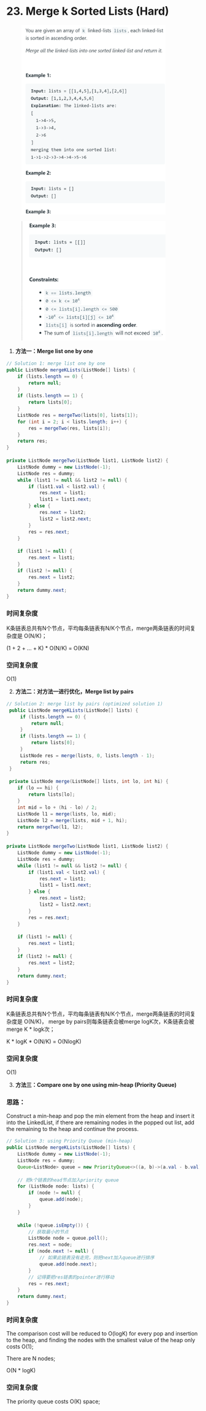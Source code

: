 # 23. Merge k Sorted Lists (Hard)

<figure><img src="../../../.gitbook/assets/image (113).png" alt="" width="375"><figcaption></figcaption></figure>

<figure><img src="../../../.gitbook/assets/image (83).png" alt="" width="375"><figcaption></figcaption></figure>

1. **方法一：Merge list one by one**

```java
// Solution 1: merge list one by one
public ListNode mergeKLists(ListNode[] lists) {
    if (lists.length == 0) {
        return null;
    }
    if (lists.length == 1) {
        return lists[0];
    }
    ListNode res = mergeTwo(lists[0], lists[1]);
    for (int i = 2; i < lists.length; i++) {
        res = mergeTwo(res, lists[i]);
    }
    return res;
}

private ListNode mergeTwo(ListNode list1, ListNode list2) {
    ListNode dummy = new ListNode(-1);
    ListNode res = dummy;
    while (list1 != null && list2 != null) {
        if (list1.val < list2.val) {
            res.next = list1;
            list1 = list1.next;
        } else {
            res.next = list2;
            list2 = list2.next;
        }
        res = res.next;
    }

    if (list1 != null) {
        res.next = list1;
    }
    if (list2 != null) {
        res.next = list2;
    }
    return dummy.next;
}
```

### 时间复杂度

K条链表总共有N个节点，平均每条链表有N/K个节点，merge两条链表的时间复杂度是 O(N/K)；

(1 + 2 + ... + K) \* O(N/K) = O(KN)

### 空间复杂度

O(1)

2. **方法二：对方法一进行优化，Merge list by pairs**

```java
// Solution 2: merge list by pairs (optimized solution 1)
 public ListNode mergeKLists(ListNode[] lists) {
     if (lists.length == 0) {
         return null;
     }
     if (lists.length == 1) {
         return lists[0];
     }
     ListNode res = merge(lists, 0, lists.length - 1);
     return res;
 }
 
 private ListNode merge(ListNode[] lists, int lo, int hi) {
    if (lo == hi) {
        return lists[lo];
    }
    int mid = lo + (hi - lo) / 2;
    ListNode l1 = merge(lists, lo, mid);
    ListNode l2 = merge(lists, mid + 1, hi);
    return mergeTwo(l1, l2);
}

private ListNode mergeTwo(ListNode list1, ListNode list2) {
    ListNode dummy = new ListNode(-1);
    ListNode res = dummy;
    while (list1 != null && list2 != null) {
        if (list1.val < list2.val) {
            res.next = list1;
            list1 = list1.next;
        } else {
            res.next = list2;
            list2 = list2.next;
        }
        res = res.next;
    }

    if (list1 != null) {
        res.next = list1;
    }
    if (list2 != null) {
        res.next = list2;
    }
    return dummy.next;
}
```

### 时间复杂度

K条链表总共有N个节点，平均每条链表有N/K个节点，merge两条链表的时间复杂度是 O(N/K)， merge by pairs则每条链表会被merge logK次，K条链表会被merge K \* logk次；

K \* logK \* O(N/K) = O(NlogK)

### 空间复杂度

O(1)

3. **方法三：Compare one by one using min-heap (Priority Queue)**

### 思路：

Construct a min-heap and pop the min element from the heap and insert it into the LinkedList, if there are remaining nodes in the popped out list, add the remaining to the heap and continue the process.

```java
// Solution 3: using Priority Queue (min-heap)
public ListNode mergeKLists(ListNode[] lists) {
    ListNode dummy = new ListNode(-1);
    ListNode res = dummy;
    Queue<ListNode> queue = new PriorityQueue<>((a, b)->(a.val - b.val));

    // 把k个链表的head节点加入priority queue
    for (ListNode node: lists) {
        if (node != null) {
            queue.add(node);
        }
    }

    while (!queue.isEmpty()) {
        // 获取最小的节点
        ListNode node = queue.poll();
        res.next = node;
        if (node.next != null) {
            // 如果此链表没有走完，则把next加入queue进行排序
            queue.add(node.next);
        }
        // 记得要把res链表的pointer进行移动
        res = res.next;
    }
    return dummy.next;
}
```

### 时间复杂度

The comparison cost will be reduced to O(logK) for every pop and insertion to the heap, and finding the nodes with the smallest value of the heap only costs O(1);

There are N nodes;

O(N \* logK)

### 空间复杂度

The priority queue costs O(K) space;
